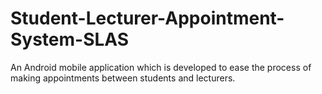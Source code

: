 # Student-Lecturer-Appointment-System-SLAS

An Android mobile application which is developed to ease the process of making appointments between students and lecturers.
